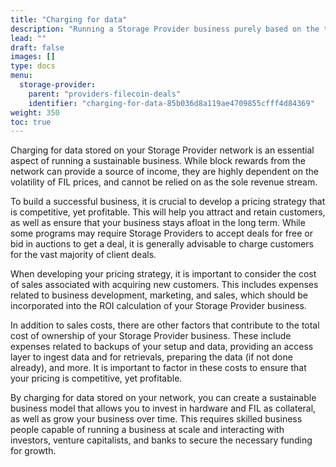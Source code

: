 ```yaml
---
title: "Charging for data"
description: "Running a Storage Provider business purely based on the tokenomics of the network (block rewards) is extremely dependent on the volatility of the price of the token (FIL)."
lead: ""
draft: false
images: []
type: docs
menu:
  storage-provider:
    parent: "providers-filecoin-deals"
    identifier: "charging-for-data-85b036d8a119ae4709855cfff4d84369"
weight: 350
toc: true
---
```


Charging for data stored on your Storage Provider network is an essential aspect of running a sustainable business. While block rewards from the network can provide a source of income, they are highly dependent on the volatility of FIL prices, and cannot be relied on as the sole revenue stream.

To build a successful business, it is crucial to develop a pricing strategy that is competitive, yet profitable. This will help you attract and retain customers, as well as ensure that your business stays afloat in the long term. While some programs <!--TODO STEF which? examples--> may require Storage Providers to accept deals for free or bid in auctions to get a deal, it is generally advisable to charge customers for the vast majority of client deals.

When developing your pricing strategy, it is important to consider the cost of sales associated with acquiring new customers. This includes expenses related to business development, marketing, and sales, which should be incorporated into the ROI calculation of your Storage Provider business.

In addition to sales costs, there are other factors that contribute to the total cost of ownership of your Storage Provider business. These include expenses related to backups of your setup and data, providing an access layer to ingest data and for retrievals, preparing the data (if not done already), and more. It is important to factor in these costs to ensure that your pricing is competitive, yet profitable.

By charging for data stored on your network, you can create a sustainable business model that allows you to invest in hardware and FIL as collateral, as well as grow your business over time. This requires skilled business people capable of running a business at scale and interacting with investors, venture capitalists, and banks to secure the necessary funding for growth.
<!-- TODO STEF I feel this section needs a lot more example detail. It basically says 3 different business models are in play, but raises more questions than it answers -->
